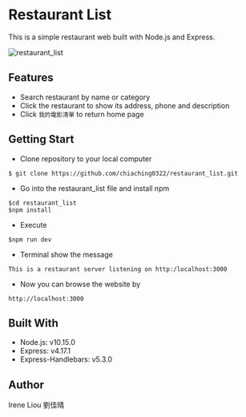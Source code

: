 # Restaurant List
This is a simple restaurant web built with Node.js and Express.

![restaurant_list](https://user-images.githubusercontent.com/77038103/115380096-ca262b00-a204-11eb-9376-844192908d6d.jpg)

## Features
- Search restaurant by name or category
- Click the restaurant to show its address, phone and description
- Click `我的電影清單` to return home page

## Getting Start
- Clone repository to your local computer
```
$ git clone https://github.com/chiaching0322/restaurant_list.git
```
- Go into the restaurant_list file and install npm
```
$cd restaurant_list
$npm install
```

- Execute
```
$npm run dev
```

- Terminal show the message
```
This is a restaurant server listening on http:/localhost:3000
```

- Now you can browse the website by
```
http://localhost:3000
```

## Built With
- Node.js: v10.15.0
- Express: v4.17.1
- Express-Handlebars: v5.3.0

## Author
Irene Liou 劉佳晴